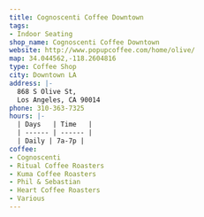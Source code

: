 ```yaml
---
title: Cognoscenti Coffee Downtown
tags:
- Indoor Seating
shop_name: Cognoscenti Coffee Downtown
website: http://www.popupcoffee.com/home/olive/
map: 34.044562,-118.2604816
type: Coffee Shop
city: Downtown LA
address: |-
  868 S Olive St,
  Los Angeles, CA 90014
phone: 310-363-7325
hours: |-
  | Days   | Time   |
  | ------ | ------ |
  | Daily | 7a-7p |
coffee:
- Cognoscenti
- Ritual Coffee Roasters
- Kuma Coffee Roasters
- Phil & Sebastian
- Heart Coffee Roasters
- Various
---
```


